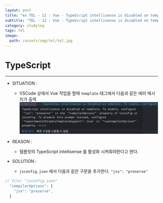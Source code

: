```yaml
---
layout: post
title: "ex TEL - 12 : Vue - TypeScript intellisense is disabled on template"
subtitle: "TEL - 12 : Vue - TypeScript intellisense is disabled on template"
category: studylog
tags: tel
image:
  path: /assets/img/tel/tel.jpg
---
```


<!-- more -->

# TypeScript

---

- SITUATION :

  - VSCode 상에서 Vue 작업을 할때 `template` 태그에서 다음과 같은 에러 메시지가 출력
    ![img](/assets/img/tel/2022-08-03/vue.png/)

- REASON :

  - 템플릿의 TypeScript intellisense 를 활성화 시켜줘야한다고 한다.

- SOLUTION :

  - `jsconfig.json` 에서 다음과 같은 구문을 추가한다. `"jsx": "preserve"`

```js
// file: "jsconfig.json"
  "compilerOptions": {
    "jsx": "preserve",
  }
```
